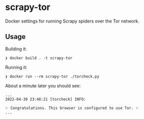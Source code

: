 # scrapy-tor

Docker settings for running Scrapy spiders over the Tor network.

## Usage

Building it:

    ❯ docker build . -t scrapy-tor

Running it:

    ❯ docker run --rm scrapy-tor ./torcheck.py

About a minute later you should see:

    ...
    2022-04-30 23:46:21 [torcheck] INFO:

    ✨ Congratulations. This browser is configured to use Tor. ✨
    ...
